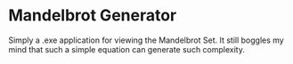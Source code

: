 # Mandelbrot Generator
Simply a .exe application for viewing the Mandelbrot Set. It still boggles my mind that such a simple equation can generate such complexity.
